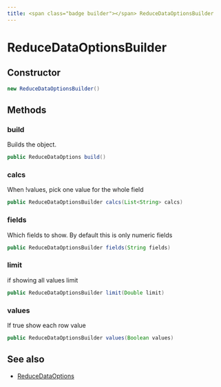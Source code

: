 ```yaml
---
title: <span class="badge builder"></span> ReduceDataOptionsBuilder
---
```

# <span class="badge builder"></span> ReduceDataOptionsBuilder

## Constructor

```java
new ReduceDataOptionsBuilder()
```
## Methods

### <span class="badge object-method"></span> build

Builds the object.

```java
public ReduceDataOptions build()
```

### <span class="badge object-method"></span> calcs

When !values, pick one value for the whole field

```java
public ReduceDataOptionsBuilder calcs(List<String> calcs)
```

### <span class="badge object-method"></span> fields

Which fields to show.  By default this is only numeric fields

```java
public ReduceDataOptionsBuilder fields(String fields)
```

### <span class="badge object-method"></span> limit

if showing all values limit

```java
public ReduceDataOptionsBuilder limit(Double limit)
```

### <span class="badge object-method"></span> values

If true show each row value

```java
public ReduceDataOptionsBuilder values(Boolean values)
```

## See also

 * <span class="badge object-type-class"></span> [ReduceDataOptions](./object-ReduceDataOptions.md)
